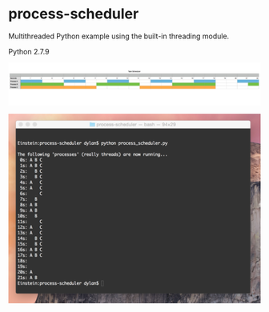 # process-scheduler
Multithreaded Python example using the built-in threading module.

Python 2.7.9

![Desired behavior](./schedule.png)

![Screenshot](./screenshot.png)
